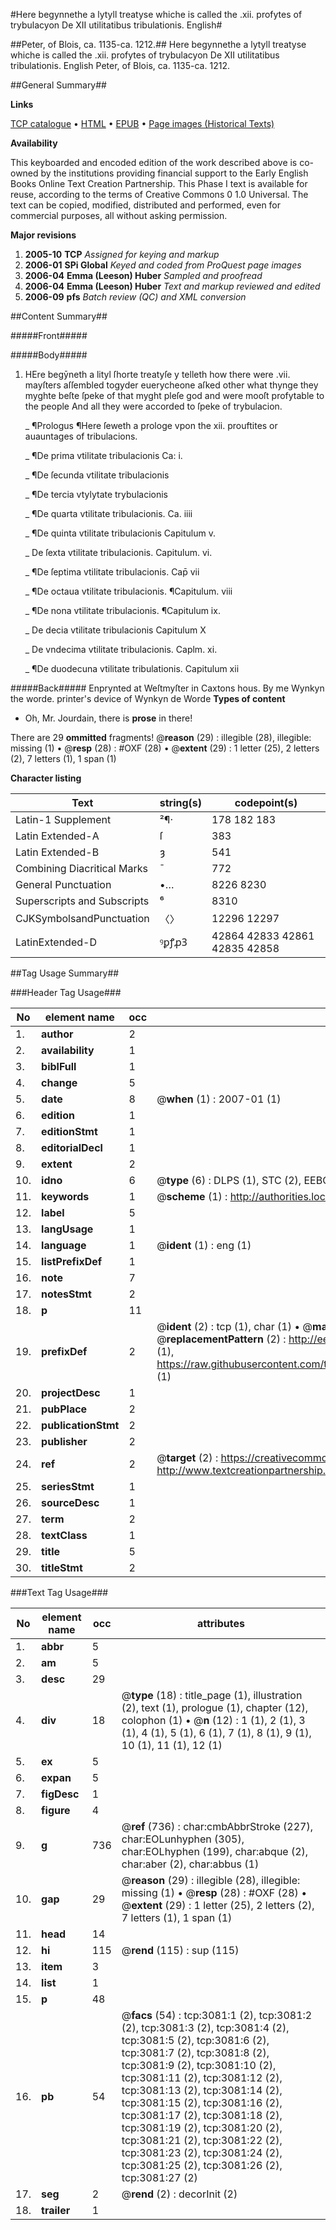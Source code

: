 #Here begynnethe a lytyll treatyse whiche is called the .xii. profytes of trybulacyon De XII utilitatibus tribulationis. English#

##Peter, of Blois, ca. 1135-ca. 1212.##
Here begynnethe a lytyll treatyse whiche is called the .xii. profytes of trybulacyon
De XII utilitatibus tribulationis. English
Peter, of Blois, ca. 1135-ca. 1212.

##General Summary##

**Links**

[TCP catalogue](http://www.ota.ox.ac.uk/tcp/)  • 
[HTML](http://tei.it.ox.ac.uk/tcp/Texts-HTML/free/A10/A10153.html)  • 
[EPUB](http://tei.it.ox.ac.uk/tcp/Texts-EPUB/free/A10/A10153.epub) • 
[Page images (Historical Texts)](https://data.historicaltexts.jisc.ac.uk/view?pubId=eebo-99838693e&pageId=eebo-99838693e-3081-1)

**Availability**

This keyboarded and encoded edition of the
	       work described above is co-owned by the institutions
	       providing financial support to the Early English Books
	       Online Text Creation Partnership. This Phase I text is
	       available for reuse, according to the terms of Creative
	       Commons 0 1.0 Universal. The text can be copied,
	       modified, distributed and performed, even for
	       commercial purposes, all without asking permission.

**Major revisions**

1. __2005-10__ __TCP__ *Assigned for keying and markup*
1. __2006-01__ __SPi Global__ *Keyed and coded from ProQuest page images*
1. __2006-04__ __Emma (Leeson) Huber__ *Sampled and proofread*
1. __2006-04__ __Emma (Leeson) Huber__ *Text and markup reviewed and edited*
1. __2006-09__ __pfs__ *Batch review (QC) and XML conversion*

##Content Summary##

#####Front#####

#####Body#####

1. HEre begȳneth a lityl ſhorte treatyſe y telleth how there were .vii. mayſters aſſembled togyder euerycheone aſked other what thynge they myghte beſte ſpeke of that myght pleſe god and were mooſt profytable to the people And all they were accorded to ſpeke of trybulacion.

    _ ¶Prologus ¶Here ſeweth a prologe vpon the xii. prouftites or auauntages of tribulacions.

    _ ¶De prima vtilitate tribulacionis Ca: i.

    _ ¶De ſecunda vtilitate tribulacionis

    _ ¶De tercia vtylytate trybulacionis

    _ ¶De quarta vtilitate tribulacionis. Ca. iiii

    _ ¶De quinta vtilitate tribulacionis Capitulum v.

    _ De ſexta vtilitate tribulacionis. Capitulum. vi.

    _ ¶De ſeptima vtilitate tribulacionis. Cap̄ vii

    _ ¶De octaua vtilitate tribulacionis. ¶Capitulum. viii

    _ ¶De nona vtilitate tribulacionis. ¶Capitulum ix.

    _ De decia vtilitate tribulacionis Capitulum X

    _ De vndecima vtilitate tribulacionis. Caplm. xi.

    _ ¶De duodecuna vtilitate tribulationis. Capitulum xii

#####Back#####
Enprynted at Weſtmyſter in Caxtons hous. By me Wynkyn the worde.
printer's device of Wynkyn de Worde
**Types of content**

  * Oh, Mr. Jourdain, there is **prose** in there!

There are 29 **ommitted** fragments! 
 @__reason__ (29) : illegible (28), illegible: missing (1)  •  @__resp__ (28) : #OXF (28)  •  @__extent__ (29) : 1 letter (25), 2 letters (2), 7 letters (1), 1 span (1)

**Character listing**


|Text|string(s)|codepoint(s)|
|---|---|---|
|Latin-1 Supplement|²¶·|178 182 183|
|Latin Extended-A|ſ|383|
|Latin Extended-B|ȝ|541|
|Combining             Diacritical Marks|̄|772|
|General Punctuation|•…|8226 8230|
|Superscripts             and Subscripts|⁶|8310|
|CJKSymbolsandPunctuation|〈〉|12296 12297|
|LatinExtended-D|ꝰꝑꝭꝓꝪ|42864 42833 42861 42835 42858|

##Tag Usage Summary##

###Header Tag Usage###

|No|element name|occ|attributes|
|---|---|---|---|
|1.|__author__|2||
|2.|__availability__|1||
|3.|__biblFull__|1||
|4.|__change__|5||
|5.|__date__|8| @__when__ (1) : 2007-01 (1)|
|6.|__edition__|1||
|7.|__editionStmt__|1||
|8.|__editorialDecl__|1||
|9.|__extent__|2||
|10.|__idno__|6| @__type__ (6) : DLPS (1), STC (2), EEBO-CITATION (1), PROQUEST (1), VID (1)|
|11.|__keywords__|1| @__scheme__ (1) : http://authorities.loc.gov/ (1)|
|12.|__label__|5||
|13.|__langUsage__|1||
|14.|__language__|1| @__ident__ (1) : eng (1)|
|15.|__listPrefixDef__|1||
|16.|__note__|7||
|17.|__notesStmt__|2||
|18.|__p__|11||
|19.|__prefixDef__|2| @__ident__ (2) : tcp (1), char (1)  •  @__matchPattern__ (2) : ([0-9\-]+):([0-9IVX]+) (1), (.+) (1)  •  @__replacementPattern__ (2) : http://eebo.chadwyck.com/downloadtiff?vid=$1&page=$2 (1), https://raw.githubusercontent.com/textcreationpartnership/Texts/master/tcpchars.xml#$1 (1)|
|20.|__projectDesc__|1||
|21.|__pubPlace__|2||
|22.|__publicationStmt__|2||
|23.|__publisher__|2||
|24.|__ref__|2| @__target__ (2) : https://creativecommons.org/publicdomain/zero/1.0/ (1), http://www.textcreationpartnership.org/docs/. (1)|
|25.|__seriesStmt__|1||
|26.|__sourceDesc__|1||
|27.|__term__|2||
|28.|__textClass__|1||
|29.|__title__|5||
|30.|__titleStmt__|2||


###Text Tag Usage###

|No|element name|occ|attributes|
|---|---|---|---|
|1.|__abbr__|5||
|2.|__am__|5||
|3.|__desc__|29||
|4.|__div__|18| @__type__ (18) : title_page (1), illustration (2), text (1), prologue (1), chapter (12), colophon (1)  •  @__n__ (12) : 1 (1), 2 (1), 3 (1), 4 (1), 5 (1), 6 (1), 7 (1), 8 (1), 9 (1), 10 (1), 11 (1), 12 (1)|
|5.|__ex__|5||
|6.|__expan__|5||
|7.|__figDesc__|1||
|8.|__figure__|4||
|9.|__g__|736| @__ref__ (736) : char:cmbAbbrStroke (227), char:EOLunhyphen (305), char:EOLhyphen (199), char:abque (2), char:aber (2), char:abbus (1)|
|10.|__gap__|29| @__reason__ (29) : illegible (28), illegible: missing (1)  •  @__resp__ (28) : #OXF (28)  •  @__extent__ (29) : 1 letter (25), 2 letters (2), 7 letters (1), 1 span (1)|
|11.|__head__|14||
|12.|__hi__|115| @__rend__ (115) : sup (115)|
|13.|__item__|3||
|14.|__list__|1||
|15.|__p__|48||
|16.|__pb__|54| @__facs__ (54) : tcp:3081:1 (2), tcp:3081:2 (2), tcp:3081:3 (2), tcp:3081:4 (2), tcp:3081:5 (2), tcp:3081:6 (2), tcp:3081:7 (2), tcp:3081:8 (2), tcp:3081:9 (2), tcp:3081:10 (2), tcp:3081:11 (2), tcp:3081:12 (2), tcp:3081:13 (2), tcp:3081:14 (2), tcp:3081:15 (2), tcp:3081:16 (2), tcp:3081:17 (2), tcp:3081:18 (2), tcp:3081:19 (2), tcp:3081:20 (2), tcp:3081:21 (2), tcp:3081:22 (2), tcp:3081:23 (2), tcp:3081:24 (2), tcp:3081:25 (2), tcp:3081:26 (2), tcp:3081:27 (2)|
|17.|__seg__|2| @__rend__ (2) : decorInit (2)|
|18.|__trailer__|1||
